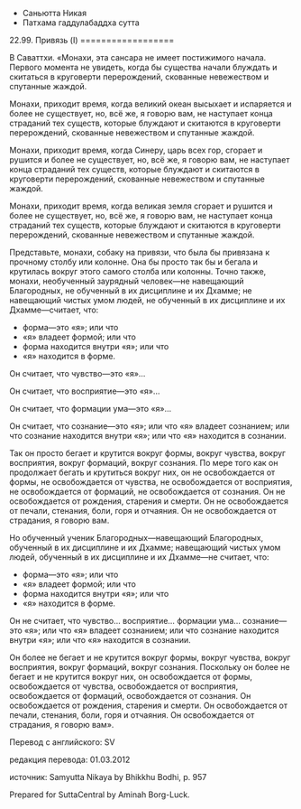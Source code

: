 









* Саньютта Никая
* Патхама гаддулабаддха сутта


22\.99\. Привязь \(I\)
\=\=\=\=\=\=\=\=\=\=\=\=\=\=\=\=\=\=



В Саваттхи\. «Монахи, эта сансара не имеет постижимого начала\. Первого момента не увидеть, когда бы существа начали блуждать и скитаться в круговерти перерождений, скованные невежеством и спутанные жаждой\.


Монахи, приходит время, когда великий океан высыхает и испаряется и более не существует, но, всё же, я говорю вам, не наступает конца страданий тех существ, которые блуждают и скитаются в круговерти перерождений, скованные невежеством и спутанные жаждой\.


Монахи, приходит время, когда Синеру, царь всех гор, сгорает и рушится и более не существует, но, всё же, я говорю вам, не наступает конца страданий тех существ, которые блуждают и скитаются в круговерти перерождений, скованные невежеством и спутанные жаждой\.


Монахи, приходит время, когда великая земля сгорает и рушится и более не существует, но, всё же, я говорю вам, не наступает конца страданий тех существ, которые блуждают и скитаются в круговерти перерождений, скованные невежеством и спутанные жаждой\.


Представьте, монахи, собаку на привязи, что была бы привязана к прочному столбу или колонне\. Она бы просто так бы и бегала и крутилась вокруг этого самого столба или колонны\. Точно также, монахи, необученный заурядный человек—не навещающий Благородных, не обученный в их дисциплине и их Дхамме; не навещающий чистых умом людей, не обученный в их дисциплине и их Дхамме—считает, что:


* форма—это «я»; или что
* «я» владеет формой; или что
* форма находится внутри «я»; или что
* «я» находится в форме\.


Он считает, что чувство—это «я»…


Он считает, что восприятие—это «я»…


Он считает, что формации ума—это «я»…


Он считает, что сознание—это «я»; или что «я» владеет сознанием; или что сознание находится внутри «я»; или что «я» находится в сознании\.


Так он просто бегает и крутится вокруг формы, вокруг чувства, вокруг восприятия, вокруг формаций, вокруг сознания\. По мере того как он продолжает бегать и крутиться вокруг них, он не освобождается от формы, не освобождается от чувства, не освобождается от восприятия, не освобождается от формаций, не освобождается от сознания\. Он не освобождается от рождения, старения и смерти\. Он не освобождается от печали, стенания, боли, горя и отчаяния\. Он не освобождается от страдания, я говорю вам\.


Но обученный ученик Благородных—навещающий Благородных, обученный в их дисциплине и их Дхамме; навещающий чистых умом людей, обученный в их дисциплине и их Дхамме—не считает, что:


* форма—это «я»; или что
* «я» владеет формой; или что
* форма находится внутри «я»; или что
* «я» находится в форме\.


Он не считает, что чувство… восприятие… формации ума… сознание—это «я»; или что «я» владеет сознанием; или что сознание находится внутри «я»; или что «я» находится в сознании\.


Он более не бегает и не крутится вокруг формы, вокруг чувства, вокруг восприятия, вокруг формаций, вокруг сознания\. Поскольку он более не бегает и не крутится вокруг них, он освобождается от формы, освобождается от чувства, освобождается от восприятия, освобождается от формаций, освобождается от сознания\. Он освобождается от рождения, старения и смерти\. Он освобождается от печали, стенания, боли, горя и отчаяния\. Он освобождается от страдания, я говорю вам»\.



Перевод с английского: SV


редакция перевода: 01\.03\.2012


источник: Samyutta Nikaya by Bhikkhu Bodhi, p\. 957


Prepared for SuttaCentral by Aminah Borg\-Luck\.






